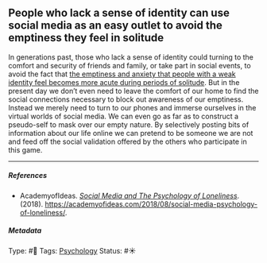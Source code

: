 ## People who lack a sense of identity can use social media as an easy outlet to avoid the emptiness they feel in solitude

In generations past, those who lack a sense of identity could turning to the comfort and security of friends and family, or take part in social events, to avoid the fact that [the emptiness and anxiety that people with a weak identity feel becomes more acute during periods of solitude](The%20emptiness%20and%20anxiety%20that%20people%20with%20a%20weak%20identity%20feel%20becomes%20more%20acute%20during%20periods%20of%20solitude.md). But in the present day we don’t even need to leave the comfort of our home to find the social connections necessary to block out awareness of our emptiness. Instead we merely need to turn to our phones and immerse ourselves in the virtual worlds of social media. We can even go as far as to construct a pseudo-self to mask over our empty nature. By selectively posting bits of information about our life online we can pretend to be someone we are not and feed off the social validation offered by the others who participate in this game.

---

##### References

* AcademyofIdeas. *[Social Media and The Psychology of Loneliness](Social%20Media%20and%20The%20Psychology%20of%20Loneliness.md)*. (2018). https://academyofideas.com/2018/08/social-media-psychology-of-loneliness/.

##### Metadata

Type: #🔴 
Tags: [Psychology](Psychology.md)
Status: #☀️ 
